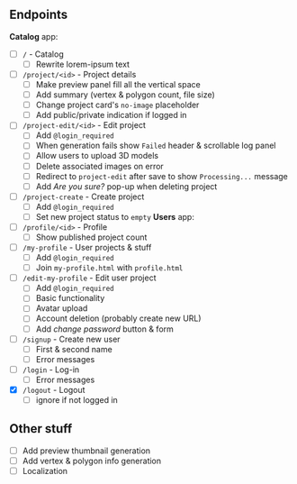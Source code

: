 ## Endpoints
**Catalog** app:
- [ ] `/` - Catalog
  - [ ] Rewrite lorem-ipsum text
- [ ] `/project/<id>` - Project details
  - [ ] Make preview panel fill all the vertical space
  - [ ] Add summary (vertex & polygon count, file size)
  - [ ] Change project card's `no-image` placeholder
  - [ ] Add public/private indication if logged in
- [ ] `/project-edit/<id>` - Edit project
  - [ ] Add `@login_required`
  - [ ] When generation fails show `Failed` header & scrollable log panel
  - [ ] Allow users to upload 3D models
  - [ ] Delete associated images on error
  - [ ] Redirect to `project-edit` after save to show `Processing...` message
  - [ ] Add *Are you sure?* pop-up when deleting project
- [ ] `/project-create` - Create project
  - [ ] Add `@login_required`
  - [ ] Set new project status to `empty`
**Users** app:
- [ ] `/profile/<id>` - Profile
  - [ ] Show published project count
- [ ] `/my-profile` - User projects & stuff
  - [ ] Add `@login_required`
  - [ ] Join `my-profile.html` with `profile.html`
- [ ] `/edit-my-profile` - Edit user project
  - [ ] Add `@login_required`
  - [ ] Basic functionality
  - [ ] Avatar upload
  - [ ] Account deletion (probably create new URL)
  - [ ] Add *change password* button & form
- [ ] `/signup` - Create new user
  - [ ] First & second name
  - [ ] Error messages
- [ ] `/login` - Log-in
  - [ ] Error messages
- [x] `/logout` - Logout
  - [ ] ignore if not logged in

## Other stuff
- [ ] Add preview thumbnail generation
- [ ] Add vertex & polygon info generation
- [ ] Localization
